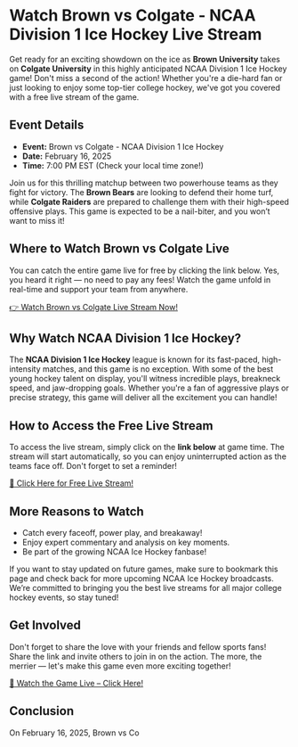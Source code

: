 # Watch Brown vs Colgate - NCAA Division 1 Ice Hockey Live Stream

Get ready for an exciting showdown on the ice as **Brown University** takes on **Colgate University** in this highly anticipated NCAA Division 1 Ice Hockey game! Don't miss a second of the action! Whether you're a die-hard fan or just looking to enjoy some top-tier college hockey, we've got you covered with a free live stream of the game.

## Event Details

- **Event:** Brown vs Colgate - NCAA Division 1 Ice Hockey
- **Date:** February 16, 2025
- **Time:** 7:00 PM EST (Check your local time zone!)

Join us for this thrilling matchup between two powerhouse teams as they fight for victory. The **Brown Bears** are looking to defend their home turf, while **Colgate Raiders** are prepared to challenge them with their high-speed offensive plays. This game is expected to be a nail-biter, and you won’t want to miss it!

## Where to Watch Brown vs Colgate Live

You can catch the entire game live for free by clicking the link below. Yes, you heard it right — no need to pay any fees! Watch the game unfold in real-time and support your team from anywhere.

[👉 Watch Brown vs Colgate Live Stream Now!](https://tinyurl.com/livestreamfreeo?st=Brown+vs+Colgate&si=ghc)

## Why Watch NCAA Division 1 Ice Hockey?

The **NCAA Division 1 Ice Hockey** league is known for its fast-paced, high-intensity matches, and this game is no exception. With some of the best young hockey talent on display, you'll witness incredible plays, breakneck speed, and jaw-dropping goals. Whether you're a fan of aggressive plays or precise strategy, this game will deliver all the excitement you can handle!

## How to Access the Free Live Stream

To access the live stream, simply click on the **link below** at game time. The stream will start automatically, so you can enjoy uninterrupted action as the teams face off. Don't forget to set a reminder!

[📲 Click Here for Free Live Stream!](https://tinyurl.com/livestreamfreeo?st=Brown+vs+Colgate&si=ghc)

## More Reasons to Watch

- Catch every faceoff, power play, and breakaway!
- Enjoy expert commentary and analysis on key moments.
- Be part of the growing NCAA Ice Hockey fanbase!

If you want to stay updated on future games, make sure to bookmark this page and check back for more upcoming NCAA Ice Hockey broadcasts. We’re committed to bringing you the best live streams for all major college hockey events, so stay tuned!

## Get Involved

Don't forget to share the love with your friends and fellow sports fans! Share the link and invite others to join in on the action. The more, the merrier — let's make this game even more exciting together!

[🚨 Watch the Game Live – Click Here!](https://tinyurl.com/livestreamfreeo?st=Brown+vs+Colgate&si=ghc)

## Conclusion

On February 16, 2025, Brown vs Co
